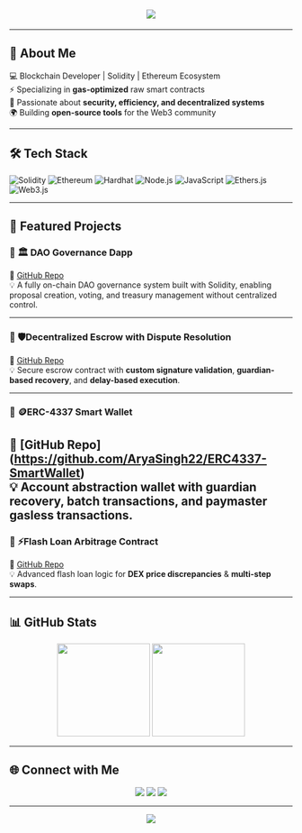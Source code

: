 <!-- Typing animation -->
<h1 align="center">
  <img src="https://readme-typing-svg.herokuapp.com?font=Orbitron&color=00F7FF&size=35&center=true&vCenter=true&width=1000&height=70&lines=Hey%2C+I'm+Arya+Singh+👋;Blockchain+%26+Smart+Contract+Developer;DeFi+%7C+NFTs+%7C+Web3;Gas-Optimized+Raw+Solidity+Contracts" />
</h1>

---

## 🚀 About Me
💻 Blockchain Developer | Solidity | Ethereum Ecosystem  
⚡ Specializing in **gas-optimized** raw smart contracts            
🔐 Passionate about **security, efficiency, and decentralized systems**  
🌍 Building **open-source tools** for the Web3 community  

---

## 🛠 Tech Stack
![Solidity](https://img.shields.io/badge/Solidity-363636?style=for-the-badge&logo=solidity&logoColor=white)
![Ethereum](https://img.shields.io/badge/Ethereum-3C3C3D?style=for-the-badge&logo=ethereum&logoColor=white)
![Hardhat](https://img.shields.io/badge/Hardhat-FCC624?style=for-the-badge&logo=hardhat&logoColor=black)
![Node.js](https://img.shields.io/badge/Node.js-339933?style=for-the-badge&logo=nodedotjs&logoColor=white)
![JavaScript](https://img.shields.io/badge/JavaScript-323330?style=for-the-badge&logo=javascript&logoColor=F7DF1E)
![Ethers.js](https://img.shields.io/badge/Ethers.js-253A5F?style=for-the-badge&logo=ethereum&logoColor=white)
![Web3.js](https://img.shields.io/badge/Web3.js-F16822?style=for-the-badge&logo=web3dotjs&logoColor=white)

---

## 📌 Featured Projects

### 🔹 **🏛 DAO Governance Dapp**   
🔗 [GitHub Repo](https://github.com/AryaSingh22/DAO-Governance-Dapp)    
💡 A fully on-chain DAO governance system built with Solidity, enabling proposal creation, voting, and treasury management without centralized control. 

---

### 🔹 **🛡Decentralized Escrow with Dispute Resolution**   
🔗 [GitHub Repo](https://github.com/AryaSingh22/Decentralized-Escrow)   
💡 Secure escrow contract with **custom signature validation**, **guardian-based recovery**, and **delay-based execution**. 

---

### 🔹 **🪙ERC-4337 Smart Wallet**
🔗 [GitHub Repo] (https://github.com/AryaSingh22/ERC4337-SmartWallet)   
💡 Account abstraction wallet with **guardian recovery**, **batch transactions**, and **paymaster gasless transactions**.  
---

### 🔹 **⚡Flash Loan Arbitrage Contract**
🔗 [GitHub Repo](https://github.com/AryaSingh22/Flash-Loan-Arbitrage)      
💡 Advanced flash loan logic for **DEX price discrepancies** & **multi-step swaps**. 

---

## 📊 GitHub Stats
<p align="center">
  <img src="https://github-readme-stats.vercel.app/api?username=AryaSingh22&show_icons=true&theme=tokyonight" height="165">
  <img src="https://github-readme-streak-stats.herokuapp.com?user=AryaSingh22&theme=tokyonight" height="165">
</p>

---

## 🌐 Connect with Me
<p align="center">
  <a href="https://www.linkedin.com/in/arya-singh-322757257/"><img src="https://img.shields.io/badge/LinkedIn-0A66C2?style=for-the-badge&logo=linkedin&logoColor=white"/></a>
  <a href="mailto:singharya2209@gmail.com"><img src="https://img.shields.io/badge/Email-D14836?style=for-the-badge&logo=gmail&logoColor=white"/></a>
  <a href="https://github.com/AryaSingh22"><img src="https://img.shields.io/badge/GitHub-181717?style=for-the-badge&logo=github&logoColor=white"/></a>
</p>

---

<p align="center">
  <img src="https://komarev.com/ghpvc/?username=AryaSingh22&style=for-the-badge&color=00F7FF" />
</p>
